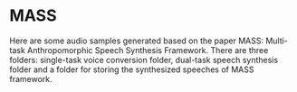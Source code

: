 # MASS
Here are some audio samples generated based on the paper MASS: Multi-task Anthropomorphic Speech Synthesis Framework. There are three folders: single-task voice conversion folder, dual-task speech synthesis folder and a folder for storing the synthesized speeches of MASS framework. 
